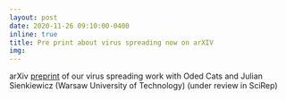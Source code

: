 ```yaml
---
layout: post
date: 2020-11-26 09:10:00-0400
inline: true
title: Pre print about virus spreading now on arXIV
img:
---
```


arXiv [preprint](https://arxiv.org/abs/2011.12770) of our virus spreading work with Oded Cats and Julian Sienkiewicz (Warsaw University of Technology)  (under review in SciRep)
